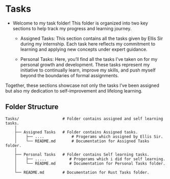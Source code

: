 # Tasks
 - Welcome to my task folder! This folder is organized into two key sections to help track my progress and learning journey.

   - Assigned Tasks: This section contains all the tasks given by Ellis Sir during my internship. Each task here reflects my commitment to learning and applying new concepts under expert guidance.

   - Personal Tasks: Here, you’ll find all the tasks I’ve taken on for my personal growth and development. These tasks represent my initiative to continually learn, improve my skills, and push myself beyond the boundaries of formal assignments.

 Together, these sections showcase not only the tasks I’ve been assigned but also my dedication to self-improvement and lifelong learning.

 

## Folder Structure
       
```
Tasks/                   # Folder contains assigned and self learning tasks.
    │                
    ├── Assigned Tasks   # Folder contains Assigned tasks.                 
    │    ├── ....            # Progerams which assigned by Ellis Sir.
    │    └── README.md       # Documentation for Assigned Tasks folder.
    │
    ├── Personal Tasks   # Folder contains Self learning tasks.         
    │    ├── .....          # Progerams which i did for self learning.
    │    └── README.md      # Documentation for Personal Tasks folder.
    │
    └── README.md        # Documentation for Rust Tasks folder.            
```

